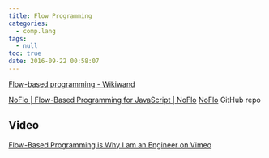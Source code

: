 ```yaml
---
title: Flow Programming
categories:
  - comp.lang
tags:
  - null
toc: true
date: 2016-09-22 00:58:07
---
```


[Flow-based programming - Wikiwand](https://www.wikiwand.com/en/Flow-based_programming)

[NoFlo | Flow-Based Programming for JavaScript | NoFlo](http://noflojs.org/)
[NoFlo](https://github.com/noflo) GitHub repo

## Video

[Flow-Based Programming is Why I am an Engineer on Vimeo](https://vimeo.com/72855695)
